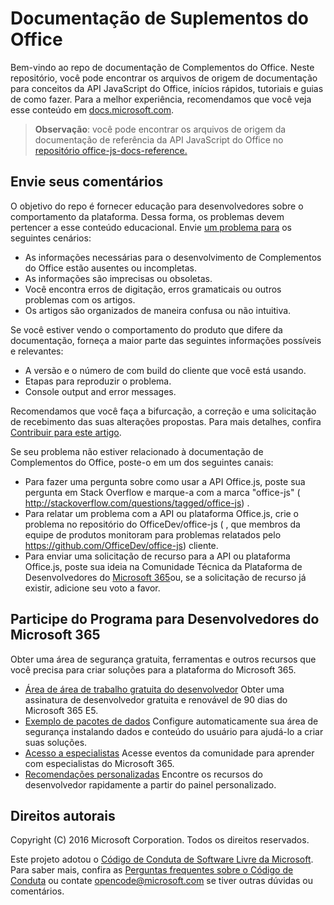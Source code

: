# <a name="office-add-ins-documentation"></a>Documentação de Suplementos do Office

Bem-vindo ao repo de documentação de Complementos do Office. Neste repositório, você pode encontrar os arquivos de origem de documentação para conceitos da API JavaScript do Office, inícios rápidos, tutoriais e guias de como fazer. Para a melhor experiência, recomendamos que você veja esse conteúdo em [docs.microsoft.com](https://docs.microsoft.com/office/dev/add-ins).

> **Observação**: você pode encontrar os arquivos de origem da documentação de referência da API JavaScript do Office no [repositório office-js-docs-reference.](https://github.com/OfficeDev/office-js-docs-reference)

## <a name="give-us-your-feedback"></a>Envie seus comentários

O objetivo do repo é fornecer educação para desenvolvedores sobre o comportamento da plataforma. Dessa forma, os problemas devem pertencer a esse conteúdo educacional. Envie [um problema para](https://github.com/OfficeDev/office-js-docs-pr/issues) os seguintes cenários:

- As informações necessárias para o desenvolvimento de Complementos do Office estão ausentes ou incompletas.
- As informações são imprecisas ou obsoletas.
- Você encontra erros de digitação, erros gramaticais ou outros problemas com os artigos.
- Os artigos são organizados de maneira confusa ou não intuitiva.

Se você estiver vendo o comportamento do produto que difere da documentação, forneça a maior parte das seguintes informações possíveis e relevantes:

- A versão e o número de com build do cliente que você está usando.
- Etapas para reproduzir o problema.
- Console output and error messages.

Recomendamos que você faça a bifurcação, a correção e uma solicitação de recebimento das suas alterações propostas. Para mais detalhes, confira [Contribuir para este artigo](Contributing.md).

Se seu problema não estiver relacionado à documentação de Complementos do Office, poste-o em um dos seguintes canais:

- Para fazer uma pergunta sobre como usar a API Office.js, poste sua pergunta em Stack Overflow e marque-a com a marca "office-js" ( http://stackoverflow.com/questions/tagged/office-js) .
- Para relatar um problema com a API ou plataforma Office.js, crie o problema no repositório do OfficeDev/office-js ( , que membros da equipe de produtos monitoram para problemas relatados pelo https://github.com/OfficeDev/office-js) cliente.
- Para enviar uma solicitação de recurso para a API ou plataforma Office.js, poste sua ideia na Comunidade Técnica da Plataforma de Desenvolvedores do [Microsoft 365](https://techcommunity.microsoft.com/t5/microsoft-365-developer-platform/idb-p/Microsoft365DeveloperPlatform)ou, se a solicitação de recurso já existir, adicione seu voto a favor.

## <a name="join-the-microsoft-365-developer-program"></a>Participe do Programa para Desenvolvedores do Microsoft 365

Obter uma área de segurança gratuita, ferramentas e outros recursos que você precisa para criar soluções para a plataforma do Microsoft 365.

- [Área de área de trabalho gratuita do desenvolvedor](https://developer.microsoft.com/microsoft-365/dev-program#Subscription) Obter uma assinatura de desenvolvedor gratuita e renovável de 90 dias do Microsoft 365 E5.
- [Exemplo de pacotes de dados](https://developer.microsoft.com/microsoft-365/dev-program#Sample) Configure automaticamente sua área de segurança instalando dados e conteúdo do usuário para ajudá-lo a criar suas soluções.
- [Acesso a especialistas](https://developer.microsoft.com/microsoft-365/dev-program#Experts) Acesse eventos da comunidade para aprender com especialistas do Microsoft 365.
- [Recomendações personalizadas](https://developer.microsoft.com/microsoft-365/dev-program#Recommendations) Encontre os recursos do desenvolvedor rapidamente a partir do painel personalizado.


## <a name="copyright"></a>Direitos autorais

Copyright (C) 2016 Microsoft Corporation. Todos os direitos reservados.


Este projeto adotou o [Código de Conduta de Software Livre da Microsoft](https://opensource.microsoft.com/codeofconduct/). Para saber mais, confira as [Perguntas frequentes sobre o Código de Conduta](https://opensource.microsoft.com/codeofconduct/faq/) ou contate [opencode@microsoft.com](mailto:opencode@microsoft.com) se tiver outras dúvidas ou comentários.
